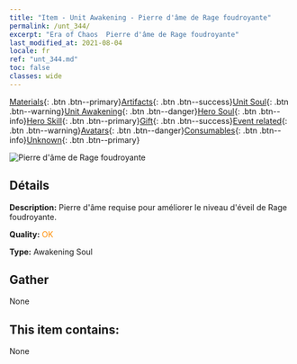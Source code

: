 ```yaml
---
title: "Item - Unit Awakening - Pierre d'âme de Rage foudroyante"
permalink: /unt_344/
excerpt: "Era of Chaos  Pierre d'âme de Rage foudroyante"
last_modified_at: 2021-08-04
locale: fr
ref: "unt_344.md"
toc: false
classes: wide
---
```

 [Materials](/ItemsFR/){: .btn .btn--primary}[Artifacts](/ItemsFR/Artifacts/){: .btn .btn--success}[Unit Soul](/ItemsFR/UnitSoul/){: .btn .btn--warning}[Unit Awakening](/ItemsFR/UnitAwakening/){: .btn .btn--danger}[Hero Soul](/ItemsFR/HeroSoul/){: .btn .btn--info}[Hero Skill](/ItemsFR/HeroSkill/){: .btn .btn--primary}[Gift](/ItemsFR/Gift/){: .btn .btn--success}[Event related](/ItemsFR/Events/){: .btn .btn--warning}[Avatars](/ItemsFR/Avatars/){: .btn .btn--danger}[Consumables](/ItemsFR/Consumables/){: .btn .btn--info}[Unknown](/ItemsFR/Unknown/){: .btn .btn--primary}

 ![Pierre d'âme de Rage foudroyante](/images/u/tia_leiyuansu.jpg)

## Détails
 **Description:** Pierre d'âme requise pour améliorer le niveau d'éveil de Rage foudroyante.

 **Quality:** <span style="color: #FF8C00">OK</span>

 **Type:** Awakening Soul

## Gather

  None

## This item contains:

  None


